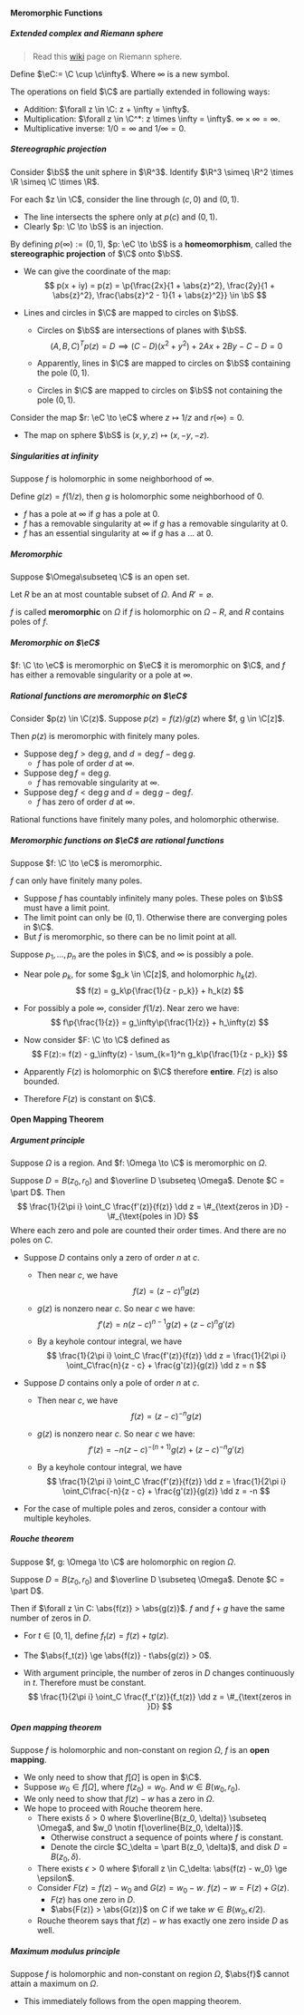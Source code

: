 #### Meromorphic Functions

##### Extended complex and Riemann sphere

> Read this [wiki](https://en.wikipedia.org/wiki/Riemann_sphere) page on Riemann sphere.

Define $\eC:= \C \cup \c\infty$. Where $\infty$ is a new symbol.

The operations on field $\C$ are partially extended in following ways:

- Addition: $\forall z \in \C: z + \infty = \infty$.
- Multiplication: $\forall z \in \C^*: z \times \infty = \infty$. $\infty \times \infty = \infty$.
- Multiplicative inverse: $1/ 0 = \infty$ and $1 / \infty = 0$.

##### Stereographic projection

Consider $\bS$ the unit sphere in $\R^3$. Identify $\R^3 \simeq \R^2 \times \R \simeq \C \times \R$.

For each $z \in \C$, consider the line through $(c, 0)$ and $(0, 1)$.

- The line intersects the sphere only at $p(c)$ and $(0, 1)$.
- Clearly $p: \C \to \bS$ is an injection.

By defining $p(\infty) := (0, 1)$, $p: \eC \to \bS$ is a **homeomorphism**, called the **stereographic projection** of $\C$ onto $\bS$.

- We can give the coordinate of the map:
  $$
  p(x + iy) = p(z) = \p{\frac{2x}{1 + \abs{z}^2}, \frac{2y}{1 + \abs{z}^2}, \frac{\abs{z}^2 - 1}{1 + \abs{z}^2}} \in \bS
  $$

- Lines and circles in $\C$ are mapped to circles on $\bS$.

  - Circles on $\bS$ are intersections of planes with $\bS$.
    $$
    (A, B, C)^T p(z) = D \implies (C - D) (x^2 + y^2) + 2Ax + 2By - C - D = 0
    $$

  - Apparently, lines in $\C$ are mapped to circles on $\bS$ containing the pole $(0, 1)$.

  - Circles in $\C$ are mapped to circles on $\bS$ not containing the pole $(0, 1)$.

Consider the map $r: \eC \to \eC$ where $z \mapsto 1/z$ and $r(\infty) = 0$.

- The map on sphere $\bS$ is $(x, y, z) \mapsto (x, -y, -z)$.

##### Singularities at infinity

Suppose $f$ is holomorphic in some neighborhood of $\infty$.

Define $g(z) = f(1 / z)$, then $g$ is holomorphic some neighborhood of $0$.

- $f$ has a pole at $\infty$ if $g$ has a pole at $0$.
- $f$ has a removable singularity at $\infty$ if $g$ has a removable singularity at $0$.
- $f$ has an essential singularity at $\infty$ if $g$ has a ... at $0$.

##### Meromorphic

Suppose $\Omega\subseteq \C$ is an open set.

Let $R$ be an at most countable subset of $\Omega$. And $R' = \varnothing$.

$f$ is called **meromorphic** on $\Omega$ if $f$ is holomorphic on $\Omega - R$, and $R$ contains poles of $f$.

##### Meromorphic on $\eC$

$f: \C \to \eC$ is meromorphic on $\eC$ it is meromorphic on $\C$, and $f$ has either a removable singularity or a pole at $\infty$.

##### Rational functions are meromorphic on $\eC$

Consider $p(z) \in \C(z)$. Suppose $p(z) = f(z) / g(z)$ where $f, g \in \C[z]$.

Then $p(z)$ is meromorphic with finitely many poles.

- Suppose $\deg f > \deg g$, and $d = \deg f - \deg g$.
  - $f$ has pole of order $d$ at $\infty$.
- Suppose $\deg f = \deg g$.
  - $f$ has removable singularity at $\infty$.
- Suppose $\deg f < \deg g$ and $d = \deg g - \deg f$.
  - $f$ has zero of order $d$ at $\infty$.

Rational functions have finitely many poles, and holomorphic otherwise.

##### Meromorphic functions on $\eC$ are rational functions

Suppose $f: \C \to \eC$ is meromorphic.

$f$ can only have finitely many poles.

- Suppose $f$ has countably infinitely many poles. These poles on $\bS$ must have a limit point.
- The limit point can only be $(0, 1)$. Otherwise there are converging poles in $\C$.
- But $f$ is meromorphic, so there can be no limit point at all.

Suppose $p_1, \ldots, p_n$ are the poles in $\C$, and $\infty$ is possibly a pole.

- Near pole $p_k$, for some $g_k \in \C[z]$, and holomorphic $h_k(z)$.
  $$
  f(z) = g_k\p{\frac{1}{z - p_k}} + h_k(z)
  $$
  
- For possibly a pole $\infty$, consider $f(1/z)$. Near zero we have:
  $$
  f\p{\frac{1}{z}} = g_\infty\p{\frac{1}{z}} + h_\infty(z)
  $$

- Now consider $F: \C \to \C$ defined as
  $$
  F(z):= f(z) - g_\infty(z) - \sum_{k=1}^n g_k\p{\frac{1}{z - p_k}}
  $$

- Apparently $F(z)$ is holomorphic on $\C$ therefore **entire**. $F(z)$ is also bounded.

- Therefore $F(z)$ is constant on $\C$.

#### Open Mapping Theorem

##### Argument principle

Suppose $\Omega$ is a region. And $f: \Omega \to \C$ is meromorphic on $\Omega$.

Suppose $D = B(z_0, r_0)$ and $\overline D \subseteq \Omega$. Denote $C = \part D$. Then
$$
\frac{1}{2\pi i} \oint_C \frac{f'(z)}{f(z)} \dd z = \#_{\text{zeros in }D} - \#_{\text{poles in }D}
$$
Where each zero and pole are counted their order times. And there are no poles on $C$.

- Suppose $D$ contains only a zero of order $n$ at $c$.

  - Then near $c$, we have
    $$
    f(z) = (z - c)^n g(z)
    $$

  - $g(z)$ is nonzero near $c$. So near $c$ we have:
    $$
    f'(z) = n(z - c)^{n - 1} g(z) + (z - c)^n g'(z)
    $$

  - By a keyhole contour integral, we have
    $$
    \frac{1}{2\pi i} \oint_C \frac{f'(z)}{f(z)} \dd z = \frac{1}{2\pi i} \oint_C\frac{n}{z - c} + \frac{g'(z)}{g(z)} \dd z = n
    $$

- Suppose $D$ contains only a pole of order $n$ at $c$.

  - Then near $c$, we have
    $$
    f(z) = (z - c)^{-n} g(z)
    $$

  - $g(z)$ is nonzero near $c$. So near $c$ we have:
    $$
    f'(z) = -n(z - c)^{-(n + 1)} g(z) + (z - c)^{-n} g'(z)
    $$

  - By a keyhole contour integral, we have
    $$
    \frac{1}{2\pi i} \oint_C \frac{f'(z)}{f(z)} \dd z = \frac{1}{2\pi i} \oint_C\frac{-n}{z - c} + \frac{g'(z)}{g(z)} \dd z = -n
    $$

- For the case of multiple poles and zeros, consider a contour with multiple keyholes.

##### Rouche theorem

Suppose $f, g: \Omega \to \C$ are holomorphic on region $\Omega$.

Suppose $D = B(z_0, r_0)$ and $\overline D \subseteq \Omega$. Denote $C = \part D$.

Then if $\forall z \in C: \abs{f(z)} > \abs{g(z)}$. $f$ and $f + g$ have the same number of zeros in $D$.

- For $t \in [0, 1]$, define $f_t(z) = f(z) + tg(z)$.

- The $\abs{f_t(z)} \ge \abs{f(z)} - t\abs{g(z)} > 0$.

- With argument principle, the number of zeros in $D$ changes continuously in $t$. Therefore must be constant.
  $$
  \frac{1}{2\pi i} \oint_C \frac{f_t'(z)}{f_t(z)} \dd z = \#_{\text{zeros in }D}
  $$

##### Open mapping theorem

Suppose $f$ is holomorphic and non-constant on region $\Omega$, $f$ is an **open mapping**.

- We only need to show that $f[\Omega]$ is open in $\C$.
- Suppose $w_0 \in f[\Omega]$, where $f(z_0) = w_0$. And $w \in B(w_0, r_0)$.
- We only need to show that $f(z) - w$ has a zero in $\Omega$.
- We hope to proceed with Rouche theorem here.
  - There exists $\delta > 0$ where $\overline{B(z_0, \delta)} \subseteq \Omega$, and $w_0 \notin f[\overline{B(z_0, \delta)}]$.
    - Otherwise construct a sequence of points where $f$ is constant.
    - Denote the circle $C_\delta = \part B(z_0, \delta)$, and disk $D = B(z_0, \delta)$.
  - There exists $\epsilon > 0$ where $\forall z \in C_\delta: \abs{f(z) - w_0} \ge \epsilon$.
  - Consider $F(z) = f(z) - w_0$ and $G(z) = w_0 - w$. $f(z) - w = F(z) + G(z)$.
    - $F(z)$ has one zero in $D$.
    - $\abs{F(z)} > \abs{G(z)}$ on $C$ if we take $w \in B(w_0, \epsilon / 2)$.
  - Rouche theorem says that $f(z) - w$  has exactly one zero inside $D$ as well.

##### Maximum modulus principle

Suppose $f$ is holomorphic and non-constant on region $\Omega$, $\abs{f}$ cannot attain a maximum on $\Omega$.

- This immediately follows from the open mapping theorem.

